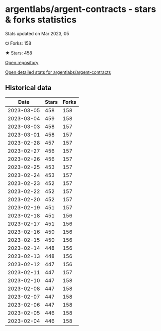 # argentlabs/argent-contracts - stars & forks statistics

Stats updated on Mar 2023, 05

☋ Forks: 158

★ Stars: 458

[Open repository](https://github.com/argentlabs/argent-contracts)

[Open detailed stats for argentlabs/argent-contracts](https://reviewgithub.com/rep/argentlabs/argent-contracts)

## Historical data
| Date | Stars | Forks |
|------|-------|-------|
| 2023-03-05 | 458 | 158 | 
| 2023-03-04 | 459 | 158 | 
| 2023-03-03 | 458 | 157 | 
| 2023-03-01 | 458 | 157 | 
| 2023-02-28 | 457 | 157 | 
| 2023-02-27 | 456 | 157 | 
| 2023-02-26 | 456 | 157 | 
| 2023-02-25 | 453 | 157 | 
| 2023-02-24 | 453 | 157 | 
| 2023-02-23 | 452 | 157 | 
| 2023-02-22 | 452 | 157 | 
| 2023-02-20 | 452 | 157 | 
| 2023-02-19 | 451 | 157 | 
| 2023-02-18 | 451 | 156 | 
| 2023-02-17 | 451 | 156 | 
| 2023-02-16 | 450 | 156 | 
| 2023-02-15 | 450 | 156 | 
| 2023-02-14 | 448 | 156 | 
| 2023-02-13 | 448 | 156 | 
| 2023-02-12 | 447 | 156 | 
| 2023-02-11 | 447 | 157 | 
| 2023-02-10 | 447 | 158 | 
| 2023-02-08 | 447 | 158 | 
| 2023-02-07 | 447 | 158 | 
| 2023-02-06 | 447 | 158 | 
| 2023-02-05 | 446 | 158 | 
| 2023-02-04 | 446 | 158 | 

